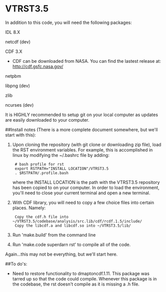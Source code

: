 VTRST3.5
========

In addition to this code, you will need the following packages:

IDL 8.X

netcdf (dev)

CDF 3.X

- CDF can be downloaded from NASA.  You can find the lastest release at: http://cdf.gsfc.nasa.gov/


netpbm

libpng (dev)

zlib

ncurses (dev)

It is HIGHLY recommended to setup git on your local computer as updates are easily downloaded to
your computer.


##Install notes (There is a more complete document somewhere, but we'll start with this):


1. Upon cloning the repository (with git clone or downloading zip file), load the RST environment 
   variables.  For example, this is accomplished in linux by modifying the ~/.bashrc file by
   adding:

        # bash profile for rst
        export RSTPATH="INSTALL LOCATION"/VTRST3.5
        . $RSTPATH/.profile.bash

   where the INSTALL LOCATION is the path with the VTRST3.5 repository has been copied to on your
   computer.  In order to load the environment, you'll need to close your current terminal and
   open a new terminal.

2. With CDF library, you will need to copy a few choice files into certain places.  Namely:

        Copy the cdf.h file into ~/VTRST3.5/codebase/analysis/src.lib/cdf/rcdf.1.5/include/
        Copy the libcdf.a and libcdf.so into ~/VTRST3.5/lib/


3. Run 'make.build' from the command line

4. Run 'make.code superdarn rst' to compile all of the code.


Again...this may not be everything, but we'll start here.



##To do's:

- Need to restore functionality to dmaptoncdf.1.11.  This package was tarred up so that the code 
  could compile.  Whenever this package is in the codebase, the rst doesn't compile as it is 
  missing a .h file.
